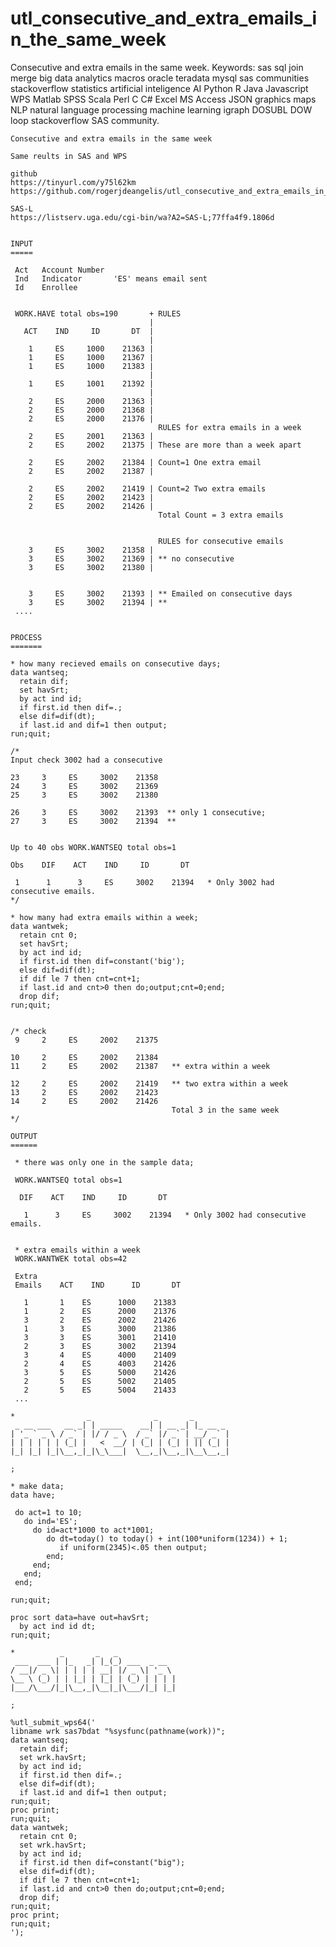 # utl_consecutive_and_extra_emails_in_the_same_week
Consecutive and extra emails in the same week.  Keywords: sas sql join merge big data analytics macros oracle teradata mysql sas communities stackoverflow statistics artificial inteligence AI Python R Java Javascript WPS Matlab SPSS Scala Perl C C# Excel MS Access JSON graphics maps NLP natural language processing machine learning igraph DOSUBL DOW loop stackoverflow SAS community.

    Consecutive and extra emails in the same week

    Same reults in SAS and WPS

    github
    https://tinyurl.com/y75l62km
    https://github.com/rogerjdeangelis/utl_consecutive_and_extra_emails_in_the_same_week

    SAS-L
    https://listserv.uga.edu/cgi-bin/wa?A2=SAS-L;77ffa4f9.1806d


    INPUT
    =====

     Act   Account Number
     Ind   Indicator       'ES' means email sent
     Id    Enrollee


     WORK.HAVE total obs=190       + RULES
                                   |
       ACT    IND     ID       DT  |
                                   |
        1     ES     1000    21363 |
        1     ES     1000    21367 |
        1     ES     1000    21383 |
                                   |
        1     ES     1001    21392 |
                                   |
        2     ES     2000    21363 |
        2     ES     2000    21368 |
        2     ES     2000    21376 |
                                     RULES for extra emails in a week
        2     ES     2001    21363 |
        2     ES     2002    21375 | These are more than a week apart

        2     ES     2002    21384 | Count=1 One extra email
        2     ES     2002    21387 |

        2     ES     2002    21419 | Count=2 Two extra emails
        2     ES     2002    21423 |
        2     ES     2002    21426 |
                                     Total Count = 3 extra emails


                                     RULES for consecutive emails
        3     ES     3002    21358 |
        3     ES     3002    21369 | ** no consecutive
        3     ES     3002    21380 |


        3     ES     3002    21393 | ** Emailed on consecutive days
        3     ES     3002    21394 | **
     ....


    PROCESS
    =======

    * how many recieved emails on consecutive days;
    data wantseq;
      retain dif;
      set havSrt;
      by act ind id;
      if first.id then dif=.;
      else dif=dif(dt);
      if last.id and dif=1 then output;
    run;quit;

    /*
    Input check 3002 had a consecutive

    23     3     ES     3002    21358
    24     3     ES     3002    21369
    25     3     ES     3002    21380

    26     3     ES     3002    21393  ** only 1 consecutive;
    27     3     ES     3002    21394  **


    Up to 40 obs WORK.WANTSEQ total obs=1

    Obs    DIF    ACT    IND     ID       DT

     1      1      3     ES     3002    21394   * Only 3002 had consecutive emails.
    */

    * how many had extra emails within a week;
    data wantwek;
      retain cnt 0;
      set havSrt;
      by act ind id;
      if first.id then dif=constant('big');
      else dif=dif(dt);
      if dif le 7 then cnt=cnt+1;
      if last.id and cnt>0 then do;output;cnt=0;end;
      drop dif;
    run;quit;


    /* check
     9     2     ES     2002    21375

    10     2     ES     2002    21384
    11     2     ES     2002    21387   ** extra within a week

    12     2     ES     2002    21419   ** two extra within a week
    13     2     ES     2002    21423
    14     2     ES     2002    21426
                                        Total 3 in the same week
    */

    OUTPUT
    ======

     * there was only one in the sample data;

     WORK.WANTSEQ total obs=1

      DIF    ACT    IND     ID       DT

       1      3     ES     3002    21394   * Only 3002 had consecutive emails.


     * extra emails within a week
     WORK.WANTWEK total obs=42

     Extra
     Emails    ACT    IND      ID       DT

       1       1    ES      1000    21383
       1       2    ES      2000    21376
       3       2    ES      2002    21426
       1       3    ES      3000    21386
       3       3    ES      3001    21410
       2       3    ES      3002    21394
       3       4    ES      4000    21409
       2       4    ES      4003    21426
       3       5    ES      5000    21426
       2       5    ES      5002    21405
       2       5    ES      5004    21433
     ...

    *                _              _       _
     _ __ ___   __ _| | _____    __| | __ _| |_ __ _
    | '_ ` _ \ / _` | |/ / _ \  / _` |/ _` | __/ _` |
    | | | | | | (_| |   <  __/ | (_| | (_| | || (_| |
    |_| |_| |_|\__,_|_|\_\___|  \__,_|\__,_|\__\__,_|

    ;

    * make data;
    data have;

     do act=1 to 10;
       do ind='ES';
         do id=act*1000 to act*1001;
            do dt=today() to today() + int(100*uniform(1234)) + 1;
               if uniform(2345)<.05 then output;
            end;
         end;
       end;
     end;

    run;quit;

    proc sort data=have out=havSrt;
      by act ind id dt;
    run;quit;

    *          _       _   _
     ___  ___ | |_   _| |_(_) ___  _ __
    / __|/ _ \| | | | | __| |/ _ \| '_ \
    \__ \ (_) | | |_| | |_| | (_) | | | |
    |___/\___/|_|\__,_|\__|_|\___/|_| |_|

    ;

    %utl_submit_wps64('
    libname wrk sas7bdat "%sysfunc(pathname(work))";
    data wantseq;
      retain dif;
      set wrk.havSrt;
      by act ind id;
      if first.id then dif=.;
      else dif=dif(dt);
      if last.id and dif=1 then output;
    run;quit;
    proc print;
    run;quit;
    data wantwek;
      retain cnt 0;
      set wrk.havSrt;
      by act ind id;
      if first.id then dif=constant("big");
      else dif=dif(dt);
      if dif le 7 then cnt=cnt+1;
      if last.id and cnt>0 then do;output;cnt=0;end;
      drop dif;
    run;quit;
    proc print;
    run;quit;
    ');

